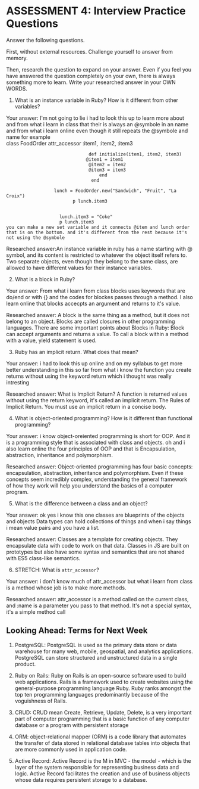 # ASSESSMENT 4: Interview Practice Questions
Answer the following questions.

First, without external resources. Challenge yourself to answer from memory.

Then, research the question to expand on your answer. Even if you feel you have answered the question completely on your own, there is always something more to learn. Write your researched answer in your OWN WORDS.  

1. What is an instance variable in Ruby? How is it different from other variables?

  Your answer: I'm not going to lie i had to look this up to learn more about and from what i learn in class that their is always an @symbole in an name and from what i learn online even though it still repeats the @symbole and name for example  
                                           class FoodOrder
                                   attr_accessor :item1, :item2, :item3

                                   def initialize(item1, item2, item3)
                                  @item1 = item1
                                   @item2 = item2
                                   @item3 = item3
                                       end
                                    end

                      lunch = FoodOrder.new("Sandwich", "Fruit", "La Croix")
                             p lunch.item3


                        lunch.item3 = "Coke"
                        p lunch.item3
    you can make a new set variable and it connects @item and lunch order that is on the bottom. and it's different from the rest because it's not using the @symbole

  Researched answer:An instance variable in ruby has a name starting with @ symbol, and its content is restricted to whatever the object itself refers to. Two separate objects, even though they belong to the same class, are allowed to have different values for their instance variables.



2. What is a block in Ruby?

  Your answer: From what i learn from class blocks uses keywords that are do/end or with {} and the codes for blockes passes through a method. I also learn online that blocks  accecpts an argument and returns to it's value.

  Researched answer: A block is the same thing as a method, but it does not belong to an object. Blocks are called closures in other programming languages. There are some important points about Blocks in Ruby: Block can accept arguments and returns a value. To call a block within a method with a value, yield statement is used.



3. Ruby has an implicit return. What does that mean?

  Your answer: i had to look this up online and on my syllabus to get more better understanding in this so far from what i know the function you create returns without using the keyword return which i thought was really intresting 

  Researched answer: What is Implicit Return? A function is returned values without using the return keyword, it's called an implicit return. The Rules of Implicit Return. You must use an implicit return in a concise body.



4. What is object-oriented programming? How is it different than functional programming?

  Your answer: i know object-oreiented programming is short for OOP. And it is a programming style that is associated with class and objects. oh and i also learn online the four principles of OOP and that is Encapsulation, abstraction, inheritance and polymorphism.

  Researched answer: 
Object-oriented programming has four basic concepts: encapsulation, abstraction, inheritance and polymorphism. Even if these concepts seem incredibly complex, understanding the general framework of how they work will help you understand the basics of a computer program.



5. What is the difference between a class and an object?

  Your answer: ok yes i know this one classes are blueprints of the objects and objects Data types can hold collections of things and when i say things i mean value pairs and you have a list.

  Researched answer:
Classes are a template for creating objects. They encapsulate data with code to work on that data. Classes in JS are built on prototypes but also have some syntax and semantics that are not shared with ES5 class-like semantics.



6. STRETCH: What is `attr_accessor`?

  Your answer: i don't know much of attr_accessor but what i learn from class is a method whose job is to make more methods.

  Researched answer: attr_accessor is a method called on the current class, and :name is a parameter you pass to that method. It's not a special syntax, it's a simple method call



## Looking Ahead: Terms for Next Week

1. PostgreSQL: 
PostgreSQL is used as the primary data store or data warehouse for many web, mobile, geospatial, and analytics applications. PostgreSQL can store structured and unstructured data in a single product.
 
2. Ruby on Rails: 
Ruby on Rails is an open-source software used to build web applications. Rails is a framework used to create websites using the general-purpose programming language Ruby. Ruby ranks amongst the top ten programming languages predominantly because of the voguishness of Rails.

3. CRUD: CRUD mean Create, Retrieve, Update, Delete, is a very important part of computer programming that is a basic function of any computer database or a program with persistent storage

4. ORM: object-relational mapper (ORM) is a code library that automates the transfer of data stored in relational database tables into objects that are more commonly used in application code.

5. Active Record: Active Record is the M in MVC - the model - which is the layer of the system responsible for representing business data and logic. Active Record facilitates the creation and use of business objects whose data requires persistent storage to a database.
